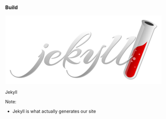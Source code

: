 ### Build

![Jekyll logo](img/jekyllrb.svg) <!-- .element: style="box-shadow:none;height:5em;background-color:inherit;border:0" -->

Jekyll

Note:
* Jekyll is what actually generates our site
